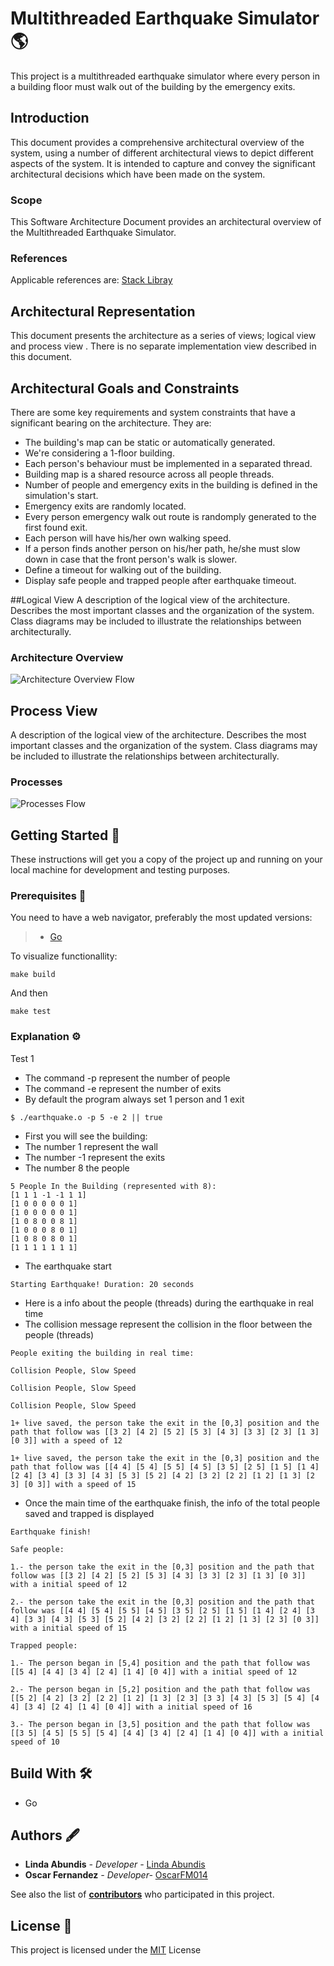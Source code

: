 # Multithreaded Earthquake Simulator 🌎
This project is a multithreaded earthquake simulator where every person in a building floor must walk out of the building by the emergency exits.

## Introduction 
This document provides a comprehensive architectural overview of the system, using a number of different architectural views to depict different aspects of the system. It is intended to capture and convey the significant architectural decisions which have been made on the system.

### Scope 
This Software Architecture Document provides an architectural overview of the Multithreaded Earthquake Simulator.

### References
Applicable references are:
[Stack Libray](https://pkg.go.dev/github.com/golang-collections/collections/stack)

## Architectural Representation 
This document presents the architecture as a series of views; logical view and process view . There is no separate implementation view described in this document.

## Architectural Goals and Constraints
There are some key requirements and system constraints that have a significant bearing on the architecture. They are:

- The building's map can be static or automatically generated.
- We're considering a 1-floor building.
- Each person's behaviour must be implemented in a separated thread.
- Building map is a shared resource across all people threads.
- Number of people and emergency exits in the building is defined in the simulation's start.
- Emergency exits are randomly located.
- Every person emergency walk out route is randomply generated to the first found exit.
- Each person will have his/her own walking speed.
- If a person finds another person on his/her path, he/she must slow down in case that the front person's walk is slower.
- Define a timeout for walking out of the building.
- Display safe people and trapped people after earthquake timeout.

##Logical View
A description of the logical view of the architecture. Describes the most important classes and the organization of the system. Class diagrams may be included to illustrate the relationships between architecturally.

### Architecture Overview

![Architecture Overview Flow](ARV.drawio.png)


## Process View
A description of the logical view of the architecture. Describes the most important classes and the organization of the system. Class diagrams may be included to illustrate the relationships between architecturally.

### Processes

![Processes Flow](Process.drawio.png)

## Getting Started 🚀
These instructions will get you a copy of the project up and running on your local machine for development and testing purposes.

### Prerequisites 🔧
You need to have a web navigator, preferably the most updated versions:
> + [Go](https://go.dev/learn/)

To visualize functionallity:
```
make build
```
And then
```
make test
```

### Explanation  ⚙️


Test 1
- The command -p represent the number of people
- The command -e represent the number of exits
- By default the program always set 1 person and 1 exit

```
$ ./earthquake.o -p 5 -e 2 || true
```
- First you will see the building:
- The number 1 represent the wall
- The number -1 represent the exits
- The number 8 the people
```
5 People In the Building (represented with 8): 
[1 1 1 -1 -1 1 1]
[1 0 0 0 0 0 1]
[1 0 0 0 0 0 1]
[1 0 8 0 0 8 1]
[1 0 0 0 8 0 1]
[1 0 8 0 8 0 1]
[1 1 1 1 1 1 1]
```
- The earthquake start
```
Starting Earthquake! Duration: 20 seconds
```

- Here is a info about the people (threads) during the earthquake in real time
- The collision message represent the collision in the floor between the people (threads)

```
People exiting the building in real time:

Collision People, Slow Speed

Collision People, Slow Speed

Collision People, Slow Speed

1+ live saved, the person take the exit in the [0,3] position and the path that follow was [[3 2] [4 2] [5 2] [5 3] [4 3] [3 3] [2 3] [1 3] [0 3]] with a speed of 12

1+ live saved, the person take the exit in the [0,3] position and the path that follow was [[4 4] [5 4] [5 5] [4 5] [3 5] [2 5] [1 5] [1 4] [2 4] [3 4] [3 3] [4 3] [5 3] [5 2] [4 2] [3 2] [2 2] [1 2] [1 3] [2 3] [0 3]] with a speed of 15
```

- Once the main time of the earthquake finish, the info of the total people saved and trapped is displayed

```
Earthquake finish! 

Safe people:

1.- the person take the exit in the [0,3] position and the path that follow was [[3 2] [4 2] [5 2] [5 3] [4 3] [3 3] [2 3] [1 3] [0 3]] with a initial speed of 12

2.- the person take the exit in the [0,3] position and the path that follow was [[4 4] [5 4] [5 5] [4 5] [3 5] [2 5] [1 5] [1 4] [2 4] [3 4] [3 3] [4 3] [5 3] [5 2] [4 2] [3 2] [2 2] [1 2] [1 3] [2 3] [0 3]] with a initial speed of 15

Trapped people:

1.- The person began in [5,4] position and the path that follow was [[5 4] [4 4] [3 4] [2 4] [1 4] [0 4]] with a initial speed of 12

2.- The person began in [5,2] position and the path that follow was [[5 2] [4 2] [3 2] [2 2] [1 2] [1 3] [2 3] [3 3] [4 3] [5 3] [5 4] [4 4] [3 4] [2 4] [1 4] [0 4]] with a initial speed of 16

3.- The person began in [3,5] position and the path that follow was [[3 5] [4 5] [5 5] [5 4] [4 4] [3 4] [2 4] [1 4] [0 4]] with a initial speed of 10
```

## Build With 🛠
+ Go

## Authors 🖋
+ **Linda Abundis** *-  Developer -*  [Linda Abundis](https://github.com/LindaNayeli104)
+ **Oscar Fernandez** *- Developer-* [OscarFM014](https://github.com/OscarFM014)

See also the list of [**contributors**](https://github.com/OscarFM014/ap-labs/graphs/contributors) who participated in this project.

## License 📄
This project is licensed under the [MIT](https://choosealicense.com/licenses/mit/) License
